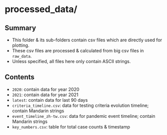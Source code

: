 processed_data/
===============


Summary
-------

- This folder & its sub-folders contain csv files which are directly used for plotting.
- These csv files are processed & calculated from big csv files in `raw_data`.
- Unless specified, all files here only contain ASCII strings.


Contents
--------

- `2020`: contain data for year 2020
- `2021`: contain data for year 2021
- `latest`: contain data for last 90 days
- `criteria_timeline.csv`: data for testing criteria evolution timeline; contain Mandarin strings
- `event_timeline_zh-tw.csv`: data for pandemic event timeline; contain Mandarin strings
- `key_numbers.csv`: table for total case counts & timestamp
